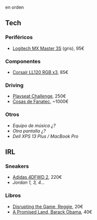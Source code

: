 en orden

## Tech
### Periféricos
- [Logitech MX Master 3S](https://www.amazon.es/Logitech-Master-Inal%C3%A1mbrico-Performance-Desplazamiento/dp/B07W4DGFSM) (gris), 95€

### Componentes
- [Corsair LL120 RGB x3](https://www.amazon.es/dp/B07LF1B1Y8/?psc=1), 85€

### Driving
- [Playseat Challenge](https://www.playseatstore.com/product/playseat-evolution-white), 250€
- [Cosas de Fanatec](_resources/fanatec.png), ~1000€

### Otros
- *Equipo de música ¿?*
- *Otra pantalla ¿?*
- *Dell XPS 13 Plus / MacBook Pro*

## IRL
### Sneakers
- [Adidas 4DFWD 2](https://www.adidas.es/zapatilla-adidas-4dfwd-2-running/GX9247.html), 220€
- *Jordan 1, 3, 4...*

### Libros
- [Disrupting the Game, Reggie](https://www.amazon.es/Disrupting-Game-Bronx-Top-Nintendo/dp/1400226716), 20€
- [A Promised Land, Barack Obama](https://www.amazon.es/Promised-Land-Large-Print-Random/dp/0525633766), 40€
